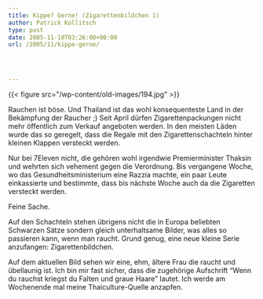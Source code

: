 ```yaml
---
title: Kippe? Gerne! (Zigarettenbildchen 1)
author: Patrick Kollitsch
type: post
date: 2005-11-18T03:26:00+00:00
url: /2005/11/kippe-gerne/




---
```

{{< figure src="/wp-content/old-images/194.jpg" >}}

Rauchen ist b&ouml;se. Und Thailand ist das wohl konsequenteste Land in der Bek&auml;mpfung der Raucher ;) Seit April d&uuml;rfen Zigarettenpackungen nicht mehr &ouml;ffentlich zum Verkauf angeboten werden. In den meisten L&auml;den wurde das so geregelt, dass die Regale mit den Zigarettenschachteln hinter kleinen Klappen versteckt werden. 

Nur bei 7Eleven nicht, die geh&ouml;ren wohl irgendwie Premierminister Thaksin und wehrten sich vehement gegen die Verordnung. Bis vergangene Woche, wo das Gesundheitsministerium eine Razzia machte, ein paar Leute einkassierte und bestimmte, dass bis n&auml;chste Woche auch da die Zigaretten versteckt werden. 

Feine Sache. 

Auf den Schachteln stehen &uuml;brigens nicht die in Europa beliebten Schwarzen S&auml;tze sondern gleich unterhaltsame Bilder, was alles so passieren kann, wenn man raucht. Grund genug, eine neue kleine Serie anzufangen: Zigarettenbildchen.

Auf dem aktuellen Bild sehen wir eine, ehm, &auml;ltere Frau die raucht und &uuml;bellaunig ist. Ich bin mir fast sicher, dass die zugeh&ouml;rige Aufschrift &#8220;Wenn du rauchst kriegst du Falten und graue Haare&#8221; lautet. Ich werde am Wochenende mal meine Thaiculture-Quelle anzapfen.